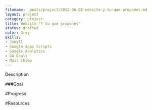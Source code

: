 ```yaml
---
filename: _posts/project/2012-06-02-website-y-tu-que-propones.md
layout: project
category: project
title: Website "Y tu que propones"
status: drafted
color: Grey
skills:
- Jekyll
- Google Apps Scripts
- Google Analytics
- GA Goals
- Mail Chimp 
---
```


Description


###Goal


#Progress


#Resources

